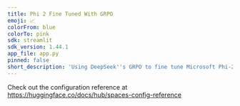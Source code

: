 ```yaml
---
title: Phi 2 Fine Tuned With GRPO
emoji: 📈
colorFrom: blue
colorTo: pink
sdk: streamlit
sdk_version: 1.44.1
app_file: app.py
pinned: false
short_description: 'Using DeepSeek''s GRPO to fine tune Microsoft Phi-2! '
---
```


Check out the configuration reference at https://huggingface.co/docs/hub/spaces-config-reference
